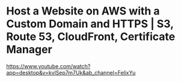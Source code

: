# Host a Website on AWS with a Custom Domain and HTTPS | S3, Route 53, CloudFront, Certificate Manager

https://www.youtube.com/watch?app=desktop&v=kvlSep7m7Uk&ab_channel=FelixYu 
